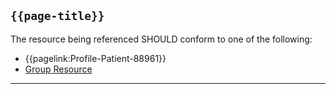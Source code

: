 ## <code>{{page-title}}</code>

The resource being referenced SHOULD conform to one of the following:
 
- {{pagelink:Profile-Patient-88961}}
- [Group Resource](https://www.hl7.org/fhir/r4/group.html)

---
